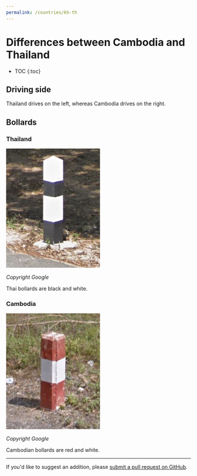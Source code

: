 ```yaml
---
permalink: /countries/kh-th
---
```


# Differences between Cambodia and Thailand

* TOC
{:toc}

## Driving side

Thailand drives on the left, whereas Cambodia drives on the right.

## Bollards

### Thailand

![](th-bollard.png)

_Copyright Google_

Thai bollards are black and white.

### Cambodia

![](kh-bollard.png)

_Copyright Google_

Cambodian bollards are red and white.

---

If you'd like to suggest an addition, please [submit a pull request on GitHub](https://github.com/ntzm/geo-stats/edit/master/docs/countries/kh-th/index.md).
